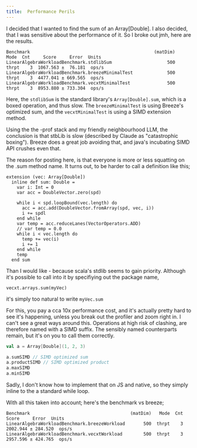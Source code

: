 ```yaml
---
title:  Performance Perils
---
```


I decided that I wanted to find the sum of an Array[Double]. I also decided, that I was sensitive about the performance of it. So I broke out jmh, here are the results.

```
Benchmark                                               (matDim)   Mode  Cnt     Score     Error  Units
LinearAlgebraWorkloadBenchmark.stdlibSum                     500  thrpt    3  1067.563 ±  76.181  ops/s
LinearAlgebraWorkloadBenchmark.breezeMinimalTest             500  thrpt    3  4477.041 ± 669.565  ops/s
LinearAlgebraWorkloadBenchmark.vecxtMinimalTest              500  thrpt    3  8953.880 ± 733.304  ops/s
```

Here, the `stdlibSum` is the standard library's `Array[Double].sum`, which is a boxed operation, and thus slow. The `breezeMinimalTest` is using Breeze's optimized sum, and the `vecxtMinimalTest` is using a SIMD extension method.

Using the the -prof stack and my friendly neighbourhood LLM, the conclusion is that stbLib is slow (described by Claude as "catastrophic boxing"). Breeze does a great job avoiding that, and java's incubating SIMD API crushes even that.

The reason for posting here, is that everyone is more or less squatting on the .sum method name. It turns out, to be harder to call a definition like this;
```
extension (vec: Array[Double])
  inline def sum: Double =
    var i: Int = 0
    var acc = DoubleVector.zero(spd)

    while i < spd.loopBound(vec.length) do
      acc = acc.add(DoubleVector.fromArray(spd, vec, i))
      i += spdl
    end while
    var temp = acc.reduceLanes(VectorOperators.ADD)
    // var temp = 0.0
    while i < vec.length do
      temp += vec(i)
      i += 1
    end while
    temp
  end sum
```

Than I would like - because scala's stdlib seems to gain priority. Although it's possible to call into it by specifiying out the package name,

`vecxt.arrays.sum(myVec)`

it's simply too natural to write
`myVec.sum`

For this, you pay a cca 10x performance cost, and it's actually pretty hard to see it's happening, unless you break out the profiler and zoom right in. I can't see a great ways around this. Operations at high risk of clashing, are therefore named with a SIMD suffix. The sensibly named counterparts remain, but it's on you to call them correctly.

```scala
val a = Array[Double](1, 2, 3)

a.sumSIMD // SIMD optimized sum
a.productSIMD // SIMD optimized product
a.maxSIMD
a.minSIMD

```

Sadly, I don't know how to implement that on JS and native, so they simply inline to the a standard while loop.

With all this taken into account; here's the benchmark vs breeze;

```
Benchmark                                      (matDim)   Mode  Cnt     Score     Error  Units
LinearAlgebraWorkloadBenchmark.breezeWorkload       500  thrpt    3  2002.944 ± 284.520  ops/s
LinearAlgebraWorkloadBenchmark.vecxtWorkload        500  thrpt    3  2957.596 ± 424.765  ops/s
```

